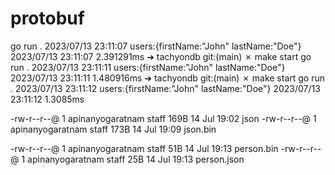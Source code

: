 # protobuf

go run .
2023/07/13 23:11:07 users:{firstName:"John"  lastName:"Doe"}
2023/07/13 23:11:07 2.391291ms
➜  tachyondb git:(main) ✗ make start
go run .
2023/07/13 23:11:11 users:{firstName:"John"  lastName:"Doe"}
2023/07/13 23:11:11 1.480916ms
➜  tachyondb git:(main) ✗ make start
go run .
2023/07/13 23:11:12 users:{firstName:"John"  lastName:"Doe"}
2023/07/13 23:11:12 1.3085ms


-rw-r--r--@ 1 apinanyogaratnam  staff   169B 14 Jul 19:02 json
-rw-r--r--@ 1 apinanyogaratnam  staff   173B 14 Jul 19:09 json.bin

-rw-r--r--@ 1 apinanyogaratnam  staff    51B 14 Jul 19:13 person.bin
-rw-r--r--@ 1 apinanyogaratnam  staff    25B 14 Jul 19:13 person.json

